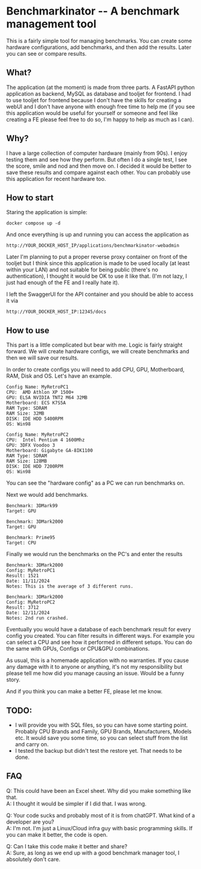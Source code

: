 # Benchmarkinator -- A benchmark management tool

This is a fairly simple tool for managing benchmarks. You can create some hardware configurations, add benchmarks, and then add the results. Later you can see or compare results. 


## What?

The application (at the moment) is made from three parts. A FastAPI python application as backend, MySQL as database and tooljet for frontend. I had to use tooljet for frontend because I don't have the skills for creating a webUI and I don't have anyone with enough free time to help me (if you see this application would be useful for yourself or someone and feel like creating a FE please feel free to do so, I'm happy to help as much as I can). 

## Why?

I have a large collection of computer hardware (mainly from 90s). I enjoy testing them and see how they perform. But often I do a single test, I see the score, smile and nod and then move on. I decided it would be better to save these results and compare against each other. You can probably use this application for recent hardware too. 

## How to start

Staring the application is simple:

    docker compose up -d

And once everything is up and running you can access the application as

    http://YOUR_DOCKER_HOST_IP/applications/benchmarkinator-webadmin

Later I'm planning to put a proper reverse proxy container on front of the tooljet but I think since this application is made to be used locally (at least within your LAN) and not suitable for being public (there's no authentication), I thought it would be OK to use it like that. (I'm not lazy, I just had enough of the FE and I really hate it). 

I left the SwaggerUI for the API container and you should be able to access it via

    http://YOUR_DOCKER_HOST_IP:12345/docs


## How to use

This part is a little complicated but bear with me. Logic is fairly straight forward. We will create hardware configs, we will create benchmarks and then we will save our results. 

In order to create configs you will need to add CPU, GPU, Motherboard, RAM, Disk and OS. Let's have an example. 

    Config Name: MyRetroPC1
    CPU:  AMD Athlon XP 1500+ 
    GPU: ELSA NVIDIA TNT2 M64 32MB
    Motherboard: ECS K7S5A
    RAM Type: SDRAM
    RAM Size: 32MB
    DISK: IDE HDD 5400RPM
    OS: Win98

    Config Name: MyRetroPC2
    CPU:  Intel Pentium 4 1600Mhz 
    GPU: 3DFX Voodoo 3
    Motherboard: Gigabyte GA-8IK1100
    RAM Type: SDRAM
    RAM Size: 128MB
    DISK: IDE HDD 7200RPM
    OS: Win98

You can see the "hardware config" as a PC we can run benchmarks on. 

Next we would add benchmarks. 

    Benchmark: 3DMark99
    Target: GPU
    
    Benchmark: 3DMark2000
    Target: GPU
    
    Benchmark: Prime95
    Target: CPU

Finally we would run the benchmarks on the PC's and enter the results

    Benchmark: 3DMark2000
    Config: MyRetroPC1
    Result: 1521
    Date: 11/11/2024
    Notes: This is the average of 3 different runs.
    
    Benchmark: 3DMark2000
    Config: MyRetroPC2
    Result: 3712
    Date: 12/11/2024
    Notes: 2nd run crashed. 

Eventually you would have a database of each benchmark result for every config you created. You can filter results in different ways. For example you can select a CPU and see how it performed in different setups. You can do the same with GPUs, Configs or CPU&GPU combinations. 

As usual, this is a homemade application with no warranties. If you cause any damage with it to anyone or anything, it's not my responsibility but please tell me how did you manage causing an issue. Would be a funny story.

And if you think you can make a better FE, please let me know. 

## TODO:

- I will provide you with SQL files, so you can have some starting point. Probably CPU Brands and Family, GPU Brands, Manufacturers, Models etc. It would save you some time, so you can select stuff from the list and carry on.  
- I tested the backup but didn't test the restore yet. That needs to be done. 


## FAQ

Q: This could have been an Excel sheet. Why did you make something like that. \
A: I thought it would be simpler if I did that. I was wrong. 

Q: Your code sucks and probably most of it is from chatGPT. What kind of a developer are you?\
A: I'm not. I'm just a Linux/Cloud infra guy with basic programming skills. If you can make it better, the code is open.

Q: Can I take this code make it better and share?\
A: Sure, as long as we end up with a good benchmark manager tool, I absolutely don't care.

